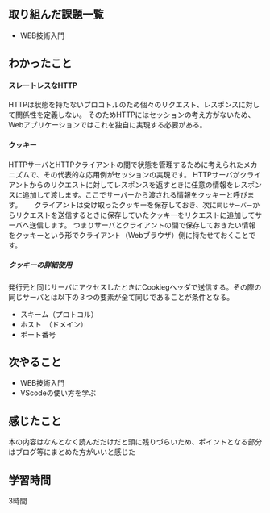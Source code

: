## 取り組んだ課題一覧
 - WEB技術入門　
 
   
   
## わかったこと
#### スレートレスなHTTP
HTTPは状態を持たないプロコトルのため個々のリクエスト、レスポンスに対して関係性を定義しない。
そのためHTTPにはセッションの考え方がないため、Webアプリケーションではこれを独自に実現する必要がある。

#### クッキー
HTTPサーバとHTTPクライアントの間で状態を管理するために考えられたメカニズムで、その代表的な応用例がセッションの実現です。
HTTPサーバがクライアントからのリクエストに対してレスポンスを返すときに任意の情報をレスポンスに追加して渡します。ここでサーバーから渡される情報をクッキーと呼びます。　　
クライアントは受け取ったクッキーを保存しておき、次に`同じサーバー`からリクエストを送信するときに保存していたクッキーをリクエストに追加してサーバへ送信します。
つまりサーバとクライアントの間で保存しておきたい情報をクッキーという形でクライアント（Webブラウザ）側に持たせておくことです。 

##### クッキーの詳細使用
発行元と同じサーバにアクセスしたときにCookiegヘッダで送信する。その際の同じサーバとは以下の３つの要素が全て同じであることが条件となる。
- スキーム（プロトコル）
- ホスト　（ドメイン）
- ポート番号




####


## 次やること
- WEB技術入門
- VScodeの使い方を学ぶ

## 感じたこと
本の内容はなんとなく読んだだけだと頭に残りづらいため、ポイントとなる部分はブログ等にまとめた方がいいと感じた

## 学習時間
3時間
